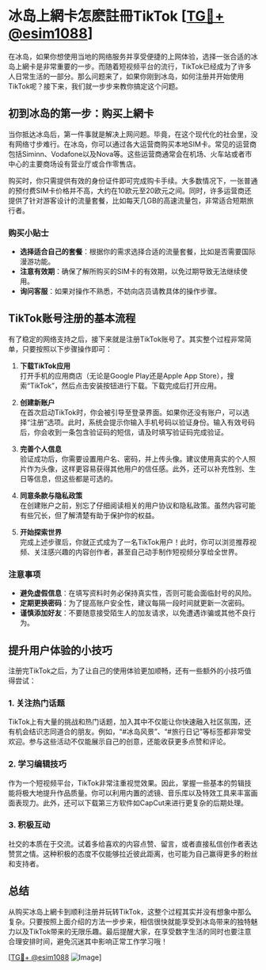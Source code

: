 # 冰岛上網卡怎麽註冊TikTok [[TG💪+ @esim1088](https://t.me/s/esim1088)]

在冰岛，如果你想使用当地的网络服务并享受便捷的上网体验，选择一张合适的冰岛上網卡是非常重要的一步。而随着短视频平台的流行，TikTok已经成为了许多人日常生活的一部分。那么问题来了，如果你刚到冰岛，如何注册并开始使用TikTok呢？接下来，我们就一步步来教你搞定这个问题。

## 初到冰岛的第一步：购买上網卡

当你抵达冰岛后，第一件事就是解决上网问题。毕竟，在这个现代化的社会里，没有网络寸步难行。在冰岛，你可以通过各大运营商购买本地SIM卡。常见的运营商包括Siminn、Vodafone以及Nova等。这些运营商通常会在机场、火车站或者市中心的主要商场设有营业厅或合作零售店。

购买时，你只需提供有效的身份证件即可完成购卡手续。大多数情况下，一张普通的预付费SIM卡价格并不高，大约在10欧元至20欧元之间。同时，许多运营商还提供了针对游客设计的流量套餐，比如每天几GB的高速流量包，非常适合短期旅行者。

### 购买小贴士

- **选择适合自己的套餐**：根据你的需求选择合适的流量套餐，比如是否需要国际漫游功能。
- **注意有效期**：确保了解所购买的SIM卡的有效期，以免过期导致无法继续使用。
- **询问客服**：如果对操作不熟悉，不妨向店员请教具体的操作步骤。

## TikTok账号注册的基本流程

有了稳定的网络支持之后，接下来就是注册TikTok账号了。其实整个过程非常简单，只要按照以下步骤操作即可：

1. **下载TikTok应用**  
   打开手机的应用商店（无论是Google Play还是Apple App Store），搜索“TikTok”，然后点击安装按钮进行下载。下载完成后打开应用。

2. **创建新账户**  
   在首次启动TikTok时，你会被引导至登录界面。如果你还没有账户，可以选择“注册”选项。此时，系统会提示你输入手机号码以验证身份。输入有效号码后，你会收到一条包含验证码的短信，请及时填写验证码完成验证。

3. **完善个人信息**  
   验证成功后，你需要设置用户名、密码，并上传头像。建议使用真实的个人照片作为头像，这样更容易获得其他用户的信任感。此外，还可以补充性别、生日等信息，但这些都是可选的。

4. **同意条款与隐私政策**  
   在创建账户之前，别忘了仔细阅读相关的用户协议和隐私政策。虽然内容可能有些冗长，但了解清楚有助于保护你的权益。

5. **开始探索世界**  
   完成上述步骤后，你就正式成为了一名TikTok用户！此时，你可以浏览推荐视频、关注感兴趣的内容创作者，甚至自己动手制作短视频分享给全世界。

### 注意事项

- **避免虚假信息**：在填写资料时务必保持真实性，否则可能会面临封号的风险。
- **定期更换密码**：为了提高账户安全性，建议每隔一段时间就更新一次密码。
- **谨慎添加好友**：不要随意接受陌生人的加友请求，以免遭遇诈骗或其他不良行为。

## 提升用户体验的小技巧

注册完TikTok之后，为了让自己的使用体验更加顺畅，还有一些额外的小技巧值得尝试：

### 1. 关注热门话题

TikTok上有大量的挑战和热门话题，加入其中不仅能让你快速融入社区氛围，还有机会结识志同道合的朋友。例如，“#冰岛风景”、“#旅行日记”等标签都非常受欢迎。参与这些活动不仅能展示自己的创意，还能收获更多点赞和评论。

### 2. 学习编辑技巧

作为一个短视频平台，TikTok非常注重视觉效果。因此，掌握一些基本的剪辑技能将极大地提升作品质量。你可以利用内置的滤镜、音乐库以及特效工具来丰富画面表现力。此外，还可以下载第三方软件如CapCut来进行更复杂的后期处理。

### 3. 积极互动

社交的本质在于交流。试着多给喜欢的内容点赞、留言，或者直接私信创作者表达赞赏之情。这种积极的态度不仅能够拉近彼此距离，也可能为自己赢得更多的粉丝和支持者。

## 总结

从购买冰岛上網卡到顺利注册并玩转TikTok，这整个过程其实并没有想象中那么复杂。只要按照上面介绍的方法一步步来，相信很快就能享受到冰岛带来的独特魅力以及TikTok带来的无限乐趣。最后提醒大家，在享受数字生活的同时也要注意合理安排时间，避免沉迷其中影响正常工作学习哦！

[[TG💪+ @esim1088](https://t.me/s/esim1088) ![Image](https://i.postimg.cc/4NQfJmqS/Snipaste-2025-05-13-00-14-12.png)]